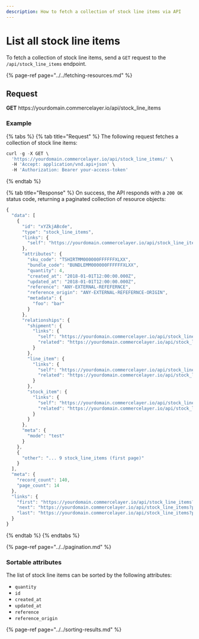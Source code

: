 ```yaml
---
description: How to fetch a collection of stock line items via API
---
```


# List all stock line items

To fetch a collection of stock line items, send a `GET` request to the `/api/stock_line_items` endpoint.

{% page-ref page="../../fetching-resources.md" %}

## Request

**GET** https://<i></i>yourdomain.commercelayer.io/api/stock_line_items

### **Example**

{% tabs %}
{% tab title="Request" %}
The following request fetches a collection of stock line items:

```javascript
curl -g -X GET \
  'https://yourdomain.commercelayer.io/api/stock_line_items/' \
  -H 'Accept: application/vnd.api+json' \
  -H 'Authorization: Bearer your-access-token'
```
{% endtab %}

{% tab title="Response" %}
On success, the API responds with a `200 OK` status code, returning a paginated collection of resource objects:

```javascript
{
  "data": [
    {
      "id": "xYZkjABcde",
      "type": "stock_line_items",
      "links": {
        "self": "https://yourdomain.commercelayer.io/api/stock_line_items/xYZkjABcde"
      },
      "attributes": {
        "sku_code": "TSHIRTMM000000FFFFFFXLXX",
        "bundle_code": "BUNDLEMM000000FFFFFFXLXX",
        "quantity": 4,
        "created_at": "2018-01-01T12:00:00.000Z",
        "updated_at": "2018-01-01T12:00:00.000Z",
        "reference": "ANY-EXTERNAL-REFEFERNCE",
        "reference_origin": "ANY-EXTERNAL-REFEFERNCE-ORIGIN",
        "metadata": {
          "foo": "bar"
        }
      },
      "relationships": {
        "shipment": {
          "links": {
            "self": "https://yourdomain.commercelayer.io/api/stock_line_items/xYZkjABcde/relationships/shipment",
            "related": "https://yourdomain.commercelayer.io/api/stock_line_items/xYZkjABcde/shipment"
          }
        },
        "line_item": {
          "links": {
            "self": "https://yourdomain.commercelayer.io/api/stock_line_items/xYZkjABcde/relationships/line_item",
            "related": "https://yourdomain.commercelayer.io/api/stock_line_items/xYZkjABcde/line_item"
          }
        },
        "stock_item": {
          "links": {
            "self": "https://yourdomain.commercelayer.io/api/stock_line_items/xYZkjABcde/relationships/stock_item",
            "related": "https://yourdomain.commercelayer.io/api/stock_line_items/xYZkjABcde/stock_item"
          }
        }
      },
      "meta": {
        "mode": "test"
      }
    },
    {
      "other": "... 9 stock_line_items (first page)"
    }
  ],
  "meta": {
    "record_count": 140,
    "page_count": 14
  },
  "links": {
    "first": "https://yourdomain.commercelayer.io/api/stock_line_items?page[number]=1&page[size]=10",
    "next": "https://yourdomain.commercelayer.io/api/stock_line_items?page[number]=2&page[size]=10",
    "last": "https://yourdomain.commercelayer.io/api/stock_line_items?page[number]=14&page[size]=10"
  }
}
```
{% endtab %}
{% endtabs %}

{% page-ref page="../../pagination.md" %}

### Sortable attributes

The list of stock line items can be sorted by the following attributes:

* `quantity`
* `id`
* `created_at`
* `updated_at`
* `reference`
* `reference_origin`

{% page-ref page="../../sorting-results.md" %}

